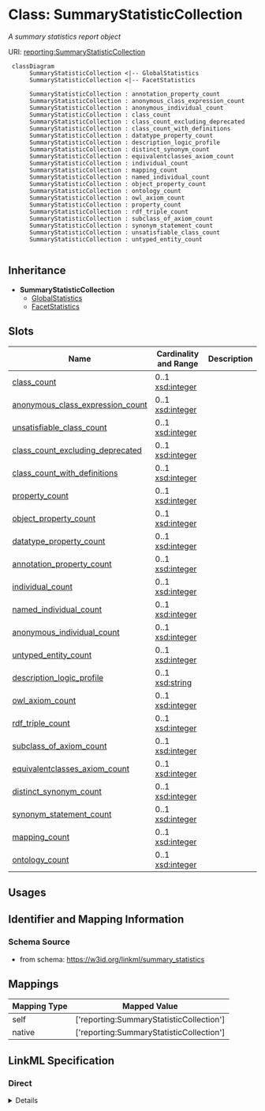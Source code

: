 # Class: SummaryStatisticCollection
_A summary statistics report object_





URI: [reporting:SummaryStatisticCollection](https://w3id.org/linkml/reportSummaryStatisticCollection)




```{mermaid}
 classDiagram
      SummaryStatisticCollection <|-- GlobalStatistics
      SummaryStatisticCollection <|-- FacetStatistics
      
      SummaryStatisticCollection : annotation_property_count
      SummaryStatisticCollection : anonymous_class_expression_count
      SummaryStatisticCollection : anonymous_individual_count
      SummaryStatisticCollection : class_count
      SummaryStatisticCollection : class_count_excluding_deprecated
      SummaryStatisticCollection : class_count_with_definitions
      SummaryStatisticCollection : datatype_property_count
      SummaryStatisticCollection : description_logic_profile
      SummaryStatisticCollection : distinct_synonym_count
      SummaryStatisticCollection : equivalentclasses_axiom_count
      SummaryStatisticCollection : individual_count
      SummaryStatisticCollection : mapping_count
      SummaryStatisticCollection : named_individual_count
      SummaryStatisticCollection : object_property_count
      SummaryStatisticCollection : ontology_count
      SummaryStatisticCollection : owl_axiom_count
      SummaryStatisticCollection : property_count
      SummaryStatisticCollection : rdf_triple_count
      SummaryStatisticCollection : subclass_of_axiom_count
      SummaryStatisticCollection : synonym_statement_count
      SummaryStatisticCollection : unsatisfiable_class_count
      SummaryStatisticCollection : untyped_entity_count
      
```





## Inheritance
* **SummaryStatisticCollection**
    * [GlobalStatistics](GlobalStatistics.md)
    * [FacetStatistics](FacetStatistics.md)



## Slots

| Name | Cardinality and Range  | Description  |
| ---  | ---  | --- |
| [class_count](class_count.md) | 0..1 <br/> [xsd:integer](http://www.w3.org/2001/XMLSchema#integer)  |   |
| [anonymous_class_expression_count](anonymous_class_expression_count.md) | 0..1 <br/> [xsd:integer](http://www.w3.org/2001/XMLSchema#integer)  |   |
| [unsatisfiable_class_count](unsatisfiable_class_count.md) | 0..1 <br/> [xsd:integer](http://www.w3.org/2001/XMLSchema#integer)  |   |
| [class_count_excluding_deprecated](class_count_excluding_deprecated.md) | 0..1 <br/> [xsd:integer](http://www.w3.org/2001/XMLSchema#integer)  |   |
| [class_count_with_definitions](class_count_with_definitions.md) | 0..1 <br/> [xsd:integer](http://www.w3.org/2001/XMLSchema#integer)  |   |
| [property_count](property_count.md) | 0..1 <br/> [xsd:integer](http://www.w3.org/2001/XMLSchema#integer)  |   |
| [object_property_count](object_property_count.md) | 0..1 <br/> [xsd:integer](http://www.w3.org/2001/XMLSchema#integer)  |   |
| [datatype_property_count](datatype_property_count.md) | 0..1 <br/> [xsd:integer](http://www.w3.org/2001/XMLSchema#integer)  |   |
| [annotation_property_count](annotation_property_count.md) | 0..1 <br/> [xsd:integer](http://www.w3.org/2001/XMLSchema#integer)  |   |
| [individual_count](individual_count.md) | 0..1 <br/> [xsd:integer](http://www.w3.org/2001/XMLSchema#integer)  |   |
| [named_individual_count](named_individual_count.md) | 0..1 <br/> [xsd:integer](http://www.w3.org/2001/XMLSchema#integer)  |   |
| [anonymous_individual_count](anonymous_individual_count.md) | 0..1 <br/> [xsd:integer](http://www.w3.org/2001/XMLSchema#integer)  |   |
| [untyped_entity_count](untyped_entity_count.md) | 0..1 <br/> [xsd:integer](http://www.w3.org/2001/XMLSchema#integer)  |   |
| [description_logic_profile](description_logic_profile.md) | 0..1 <br/> [xsd:string](http://www.w3.org/2001/XMLSchema#string)  |   |
| [owl_axiom_count](owl_axiom_count.md) | 0..1 <br/> [xsd:integer](http://www.w3.org/2001/XMLSchema#integer)  |   |
| [rdf_triple_count](rdf_triple_count.md) | 0..1 <br/> [xsd:integer](http://www.w3.org/2001/XMLSchema#integer)  |   |
| [subclass_of_axiom_count](subclass_of_axiom_count.md) | 0..1 <br/> [xsd:integer](http://www.w3.org/2001/XMLSchema#integer)  |   |
| [equivalentclasses_axiom_count](equivalentclasses_axiom_count.md) | 0..1 <br/> [xsd:integer](http://www.w3.org/2001/XMLSchema#integer)  |   |
| [distinct_synonym_count](distinct_synonym_count.md) | 0..1 <br/> [xsd:integer](http://www.w3.org/2001/XMLSchema#integer)  |   |
| [synonym_statement_count](synonym_statement_count.md) | 0..1 <br/> [xsd:integer](http://www.w3.org/2001/XMLSchema#integer)  |   |
| [mapping_count](mapping_count.md) | 0..1 <br/> [xsd:integer](http://www.w3.org/2001/XMLSchema#integer)  |   |
| [ontology_count](ontology_count.md) | 0..1 <br/> [xsd:integer](http://www.w3.org/2001/XMLSchema#integer)  |   |


## Usages



## Identifier and Mapping Information







### Schema Source


* from schema: https://w3id.org/linkml/summary_statistics







## Mappings

| Mapping Type | Mapped Value |
| ---  | ---  |
| self | ['reporting:SummaryStatisticCollection'] |
| native | ['reporting:SummaryStatisticCollection'] |


## LinkML Specification

<!-- TODO: investigate https://stackoverflow.com/questions/37606292/how-to-create-tabbed-code-blocks-in-mkdocs-or-sphinx -->

### Direct

<details>
```yaml
name: SummaryStatisticCollection
description: A summary statistics report object
from_schema: https://w3id.org/linkml/summary_statistics
rank: 1000
attributes:
  class_count:
    name: class_count
    from_schema: https://w3id.org/linkml/summary_statistics
    rank: 1000
    is_a: count_statistic
    slot_group: class_statistic_group
  anonymous_class_expression_count:
    name: anonymous_class_expression_count
    from_schema: https://w3id.org/linkml/summary_statistics
    rank: 1000
    is_a: count_statistic
    slot_group: class_statistic_group
  unsatisfiable_class_count:
    name: unsatisfiable_class_count
    from_schema: https://w3id.org/linkml/summary_statistics
    rank: 1000
    is_a: count_statistic
    slot_group: class_statistic_group
  class_count_excluding_deprecated:
    name: class_count_excluding_deprecated
    from_schema: https://w3id.org/linkml/summary_statistics
    rank: 1000
    is_a: count_statistic
    slot_group: class_statistic_group
  class_count_with_definitions:
    name: class_count_with_definitions
    from_schema: https://w3id.org/linkml/summary_statistics
    rank: 1000
    is_a: count_statistic
    slot_group: class_statistic_group
  property_count:
    name: property_count
    from_schema: https://w3id.org/linkml/summary_statistics
    rank: 1000
    is_a: count_statistic
    slot_group: property_statistic_group
  object_property_count:
    name: object_property_count
    from_schema: https://w3id.org/linkml/summary_statistics
    rank: 1000
    is_a: count_statistic
    slot_group: property_statistic_group
  datatype_property_count:
    name: datatype_property_count
    from_schema: https://w3id.org/linkml/summary_statistics
    rank: 1000
    is_a: count_statistic
    slot_group: property_statistic_group
  annotation_property_count:
    name: annotation_property_count
    from_schema: https://w3id.org/linkml/summary_statistics
    rank: 1000
    is_a: count_statistic
    slot_group: property_statistic_group
  individual_count:
    name: individual_count
    from_schema: https://w3id.org/linkml/summary_statistics
    rank: 1000
    is_a: count_statistic
    slot_group: individual_statistic_group
  named_individual_count:
    name: named_individual_count
    annotations:
      count_of:
        tag: count_of
        value: owl:NamedIndividual
    from_schema: https://w3id.org/linkml/summary_statistics
    rank: 1000
    is_a: count_statistic
    slot_group: individual_statistic_group
  anonymous_individual_count:
    name: anonymous_individual_count
    from_schema: https://w3id.org/linkml/summary_statistics
    rank: 1000
    is_a: count_statistic
    slot_group: individual_statistic_group
    equals_expression: '{named_individual_count} - {individual_count}'
  untyped_entity_count:
    name: untyped_entity_count
    from_schema: https://w3id.org/linkml/summary_statistics
    rank: 1000
    is_a: count_statistic
  description_logic_profile:
    name: description_logic_profile
    from_schema: https://w3id.org/linkml/summary_statistics
    rank: 1000
    slot_group: owl_statistic_group
    range: string
  owl_axiom_count:
    name: owl_axiom_count
    from_schema: https://w3id.org/linkml/summary_statistics
    rank: 1000
    is_a: count_statistic
    slot_group: owl_statistic_group
  rdf_triple_count:
    name: rdf_triple_count
    from_schema: https://w3id.org/linkml/summary_statistics
    rank: 1000
    is_a: count_statistic
    slot_group: owl_statistic_group
  subclass_of_axiom_count:
    name: subclass_of_axiom_count
    from_schema: https://w3id.org/linkml/summary_statistics
    rank: 1000
    is_a: count_statistic
    slot_group: owl_statistic_group
  equivalentclasses_axiom_count:
    name: equivalentclasses_axiom_count
    from_schema: https://w3id.org/linkml/summary_statistics
    rank: 1000
    is_a: count_statistic
    slot_group: owl_statistic_group
  distinct_synonym_count:
    name: distinct_synonym_count
    from_schema: https://w3id.org/linkml/summary_statistics
    rank: 1000
    is_a: count_statistic
    slot_group: metadata_statistic_group
  synonym_statement_count:
    name: synonym_statement_count
    from_schema: https://w3id.org/linkml/summary_statistics
    rank: 1000
    is_a: count_statistic
    slot_group: metadata_statistic_group
  mapping_count:
    name: mapping_count
    from_schema: https://w3id.org/linkml/summary_statistics
    rank: 1000
    is_a: count_statistic
    slot_group: metadata_statistic_group
  ontology_count:
    name: ontology_count
    from_schema: https://w3id.org/linkml/summary_statistics
    rank: 1000
    is_a: count_statistic

```
</details>

### Induced

<details>
```yaml
name: SummaryStatisticCollection
description: A summary statistics report object
from_schema: https://w3id.org/linkml/summary_statistics
rank: 1000
attributes:
  class_count:
    name: class_count
    from_schema: https://w3id.org/linkml/summary_statistics
    rank: 1000
    is_a: count_statistic
    alias: class_count
    owner: SummaryStatisticCollection
    domain_of:
    - SummaryStatisticCollection
    slot_group: class_statistic_group
    range: integer
  anonymous_class_expression_count:
    name: anonymous_class_expression_count
    from_schema: https://w3id.org/linkml/summary_statistics
    rank: 1000
    is_a: count_statistic
    alias: anonymous_class_expression_count
    owner: SummaryStatisticCollection
    domain_of:
    - SummaryStatisticCollection
    slot_group: class_statistic_group
    range: integer
  unsatisfiable_class_count:
    name: unsatisfiable_class_count
    from_schema: https://w3id.org/linkml/summary_statistics
    rank: 1000
    is_a: count_statistic
    alias: unsatisfiable_class_count
    owner: SummaryStatisticCollection
    domain_of:
    - SummaryStatisticCollection
    slot_group: class_statistic_group
    range: integer
  class_count_excluding_deprecated:
    name: class_count_excluding_deprecated
    from_schema: https://w3id.org/linkml/summary_statistics
    rank: 1000
    is_a: count_statistic
    alias: class_count_excluding_deprecated
    owner: SummaryStatisticCollection
    domain_of:
    - SummaryStatisticCollection
    slot_group: class_statistic_group
    range: integer
  class_count_with_definitions:
    name: class_count_with_definitions
    from_schema: https://w3id.org/linkml/summary_statistics
    rank: 1000
    is_a: count_statistic
    alias: class_count_with_definitions
    owner: SummaryStatisticCollection
    domain_of:
    - SummaryStatisticCollection
    slot_group: class_statistic_group
    range: integer
  property_count:
    name: property_count
    from_schema: https://w3id.org/linkml/summary_statistics
    rank: 1000
    is_a: count_statistic
    alias: property_count
    owner: SummaryStatisticCollection
    domain_of:
    - SummaryStatisticCollection
    slot_group: property_statistic_group
    range: integer
  object_property_count:
    name: object_property_count
    from_schema: https://w3id.org/linkml/summary_statistics
    rank: 1000
    is_a: count_statistic
    alias: object_property_count
    owner: SummaryStatisticCollection
    domain_of:
    - SummaryStatisticCollection
    slot_group: property_statistic_group
    range: integer
  datatype_property_count:
    name: datatype_property_count
    from_schema: https://w3id.org/linkml/summary_statistics
    rank: 1000
    is_a: count_statistic
    alias: datatype_property_count
    owner: SummaryStatisticCollection
    domain_of:
    - SummaryStatisticCollection
    slot_group: property_statistic_group
    range: integer
  annotation_property_count:
    name: annotation_property_count
    from_schema: https://w3id.org/linkml/summary_statistics
    rank: 1000
    is_a: count_statistic
    alias: annotation_property_count
    owner: SummaryStatisticCollection
    domain_of:
    - SummaryStatisticCollection
    slot_group: property_statistic_group
    range: integer
  individual_count:
    name: individual_count
    from_schema: https://w3id.org/linkml/summary_statistics
    rank: 1000
    is_a: count_statistic
    alias: individual_count
    owner: SummaryStatisticCollection
    domain_of:
    - SummaryStatisticCollection
    slot_group: individual_statistic_group
    range: integer
  named_individual_count:
    name: named_individual_count
    annotations:
      count_of:
        tag: count_of
        value: owl:NamedIndividual
    from_schema: https://w3id.org/linkml/summary_statistics
    rank: 1000
    is_a: count_statistic
    alias: named_individual_count
    owner: SummaryStatisticCollection
    domain_of:
    - SummaryStatisticCollection
    slot_group: individual_statistic_group
    range: integer
  anonymous_individual_count:
    name: anonymous_individual_count
    from_schema: https://w3id.org/linkml/summary_statistics
    rank: 1000
    is_a: count_statistic
    alias: anonymous_individual_count
    owner: SummaryStatisticCollection
    domain_of:
    - SummaryStatisticCollection
    slot_group: individual_statistic_group
    range: integer
    equals_expression: '{named_individual_count} - {individual_count}'
  untyped_entity_count:
    name: untyped_entity_count
    from_schema: https://w3id.org/linkml/summary_statistics
    rank: 1000
    is_a: count_statistic
    alias: untyped_entity_count
    owner: SummaryStatisticCollection
    domain_of:
    - SummaryStatisticCollection
    range: integer
  description_logic_profile:
    name: description_logic_profile
    from_schema: https://w3id.org/linkml/summary_statistics
    rank: 1000
    alias: description_logic_profile
    owner: SummaryStatisticCollection
    domain_of:
    - SummaryStatisticCollection
    slot_group: owl_statistic_group
    range: string
  owl_axiom_count:
    name: owl_axiom_count
    from_schema: https://w3id.org/linkml/summary_statistics
    rank: 1000
    is_a: count_statistic
    alias: owl_axiom_count
    owner: SummaryStatisticCollection
    domain_of:
    - SummaryStatisticCollection
    slot_group: owl_statistic_group
    range: integer
  rdf_triple_count:
    name: rdf_triple_count
    from_schema: https://w3id.org/linkml/summary_statistics
    rank: 1000
    is_a: count_statistic
    alias: rdf_triple_count
    owner: SummaryStatisticCollection
    domain_of:
    - SummaryStatisticCollection
    slot_group: owl_statistic_group
    range: integer
  subclass_of_axiom_count:
    name: subclass_of_axiom_count
    from_schema: https://w3id.org/linkml/summary_statistics
    rank: 1000
    is_a: count_statistic
    alias: subclass_of_axiom_count
    owner: SummaryStatisticCollection
    domain_of:
    - SummaryStatisticCollection
    slot_group: owl_statistic_group
    range: integer
  equivalentclasses_axiom_count:
    name: equivalentclasses_axiom_count
    from_schema: https://w3id.org/linkml/summary_statistics
    rank: 1000
    is_a: count_statistic
    alias: equivalentclasses_axiom_count
    owner: SummaryStatisticCollection
    domain_of:
    - SummaryStatisticCollection
    slot_group: owl_statistic_group
    range: integer
  distinct_synonym_count:
    name: distinct_synonym_count
    from_schema: https://w3id.org/linkml/summary_statistics
    rank: 1000
    is_a: count_statistic
    alias: distinct_synonym_count
    owner: SummaryStatisticCollection
    domain_of:
    - SummaryStatisticCollection
    slot_group: metadata_statistic_group
    range: integer
  synonym_statement_count:
    name: synonym_statement_count
    from_schema: https://w3id.org/linkml/summary_statistics
    rank: 1000
    is_a: count_statistic
    alias: synonym_statement_count
    owner: SummaryStatisticCollection
    domain_of:
    - SummaryStatisticCollection
    slot_group: metadata_statistic_group
    range: integer
  mapping_count:
    name: mapping_count
    from_schema: https://w3id.org/linkml/summary_statistics
    rank: 1000
    is_a: count_statistic
    alias: mapping_count
    owner: SummaryStatisticCollection
    domain_of:
    - SummaryStatisticCollection
    slot_group: metadata_statistic_group
    range: integer
  ontology_count:
    name: ontology_count
    from_schema: https://w3id.org/linkml/summary_statistics
    rank: 1000
    is_a: count_statistic
    alias: ontology_count
    owner: SummaryStatisticCollection
    domain_of:
    - SummaryStatisticCollection
    range: integer

```
</details>